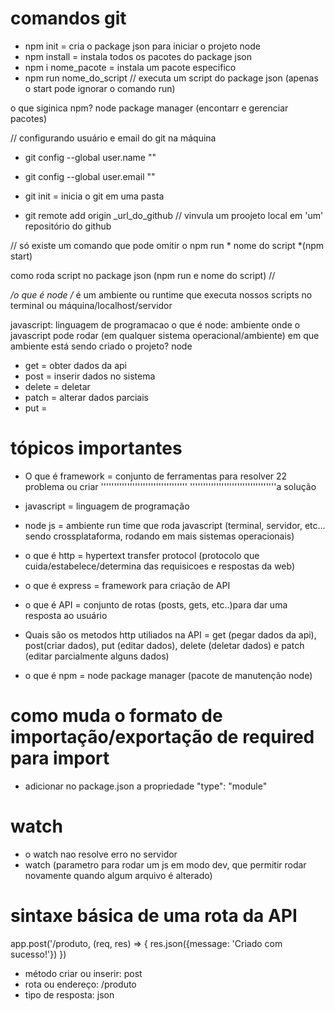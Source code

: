 # comandos git 

- npm init = cria o package json para iniciar o projeto node
- npm install = instala todos os pacotes do package json 
- npm i nome_pacote = instala um pacote especifico
- npm run nome_do_script // executa um script do package json (apenas o start pode ignorar o comando run)

o que siginica npm? 
node package manager (encontarr e gerenciar pacotes)

// configurando usuário e email do git na máquina

- git config --global user.name ""
- git config --global user.email  "" 


- git init = inicia o git em uma pasta 
- git remote add origin _url_do_github //  vinvula um proojeto local em 'um' repositório do github


//
só existe um comando que pode omitir o npm run * nome do script *(npm start)

como roda script no package json (npm run e nome do script)
//


*/o que é node /*
é um ambiente ou runtime que executa nossos scripts no terminal ou máquina/localhost/servidor 

javascript: linguagem de programacao
o que é node: ambiente onde o javascript pode rodar (em qualquer sistema operacional/ambiente)
em que ambiente está sendo criado o projeto? node 



- get = obter dados da api
- post = inserir dados no sistema
- delete = deletar
- patch = alterar dados parciais 
- put = 

# tópicos importantes 

- O que é framework = conjunto de ferramentas para resolver 22 problema ou criar '''''''''''''''''''''''''''''''''  '''''''''''''''''''''''''''''''''a solução

- javascript = linguagem de programação 

- node js = ambiente run time que roda javascript (terminal, servidor, etc... sendo crossplataforma, rodando em mais sistemas operacionais)

- o que é http = hypertext transfer protocol (protocolo que cuida/estabelece/determina das requisicoes e respostas da web)

- o que é express = framework para criação de API

- o que é API = conjunto de rotas (posts, gets, etc..)para dar uma resposta ao usuário 

- Quais são os metodos http utiliados na API = get (pegar dados da api), post(criar dados), put (editar dados), delete (deletar dados) e patch (editar parcialmente alguns dados)

- o que é npm = node package manager (pacote de manutenção node) 


# como muda o formato de importação/exportação de required para import
- adicionar no package.json a propriedade "type": "module"


# watch
- o watch nao resolve erro no servidor 
- watch (parametro para rodar um js em modo dev, que permitir rodar novamente  quando algum arquivo é alterado)

# sintaxe básica de uma rota da API 

app.post('/produto, (req, res) => {
    res.json({message: 'Criado com sucesso!'})
})

- método criar ou inserir: post
- rota ou endereço: /produto
- tipo de resposta: json 